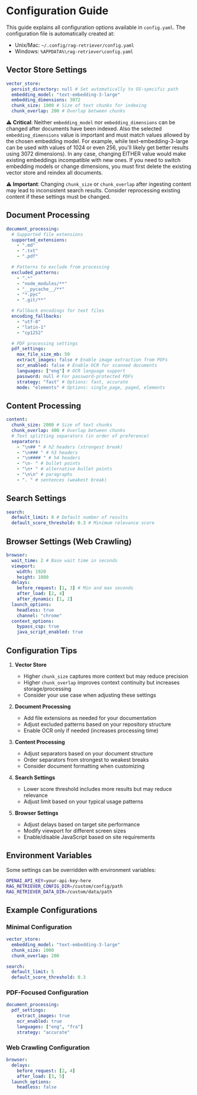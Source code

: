 # Configuration Guide

This guide explains all configuration options available in `config.yaml`. The configuration file is automatically created at:

- Unix/Mac: `~/.config/rag-retriever/config.yaml`
- Windows: `%APPDATA%\rag-retriever\config.yaml`

## Vector Store Settings

```yaml
vector_store:
  persist_directory: null # Set automatically to OS-specific path
  embedding_model: "text-embedding-3-large"
  embedding_dimensions: 3072
  chunk_size: 1000 # Size of text chunks for indexing
  chunk_overlap: 200 # Overlap between chunks
```

⚠️ **Critical**: Neither `embedding_model` nor `embedding_dimensions` can be changed after documents have been indexed. Also the selected `embedding_dimensions` value is important and must match values allowed by the chosen embedding model. For example, while text-embedding-3-large can be used with values of 1024 or even 256, you'll likely get better results using 3072 dimensions). In any case, changing EITHER value would make existing embeddings incompatible with new ones. If you need to switch embedding models or change dimensions, you must first delete the existing vector store and reindex all documents.

⚠️ **Important**: Changing `chunk_size` or `chunk_overlap` after ingesting content may lead to inconsistent search results. Consider reprocessing existing content if these settings must be changed.

## Document Processing

```yaml
document_processing:
  # Supported file extensions
  supported_extensions:
    - ".md"
    - ".txt"
    - ".pdf"

  # Patterns to exclude from processing
  excluded_patterns:
    - ".*"
    - "node_modules/**"
    - "__pycache__/**"
    - "*.pyc"
    - ".git/**"

  # Fallback encodings for text files
  encoding_fallbacks:
    - "utf-8"
    - "latin-1"
    - "cp1252"

  # PDF processing settings
  pdf_settings:
    max_file_size_mb: 50
    extract_images: false # Enable image extraction from PDFs
    ocr_enabled: false # Enable OCR for scanned documents
    languages: ["eng"] # OCR language support
    password: null # For password-protected PDFs
    strategy: "fast" # Options: fast, accurate
    mode: "elements" # Options: single_page, paged, elements
```

## Content Processing

```yaml
content:
  chunk_size: 2000 # Size of text chunks
  chunk_overlap: 400 # Overlap between chunks
  # Text splitting separators (in order of preference)
  separators:
    - "\n## " # h2 headers (strongest break)
    - "\n### " # h3 headers
    - "\n#### " # h4 headers
    - "\n- " # bullet points
    - "\n• " # alternative bullet points
    - "\n\n" # paragraphs
    - ". " # sentences (weakest break)
```

## Search Settings

```yaml
search:
  default_limit: 8 # Default number of results
  default_score_threshold: 0.3 # Minimum relevance score
```

## Browser Settings (Web Crawling)

```yaml
browser:
  wait_time: 2 # Base wait time in seconds
  viewport:
    width: 1920
    height: 1080
  delays:
    before_request: [1, 3] # Min and max seconds
    after_load: [2, 4]
    after_dynamic: [1, 2]
  launch_options:
    headless: true
    channel: "chrome"
  context_options:
    bypass_csp: true
    java_script_enabled: true
```

## Configuration Tips

1. **Vector Store**

   - Higher `chunk_size` captures more context but may reduce precision
   - Higher `chunk_overlap` improves context continuity but increases storage/processing
   - Consider your use case when adjusting these settings

2. **Document Processing**

   - Add file extensions as needed for your documentation
   - Adjust excluded patterns based on your repository structure
   - Enable OCR only if needed (increases processing time)

3. **Content Processing**

   - Adjust separators based on your document structure
   - Order separators from strongest to weakest breaks
   - Consider document formatting when customizing

4. **Search Settings**

   - Lower score threshold includes more results but may reduce relevance
   - Adjust limit based on your typical usage patterns

5. **Browser Settings**
   - Adjust delays based on target site performance
   - Modify viewport for different screen sizes
   - Enable/disable JavaScript based on site requirements

## Environment Variables

Some settings can be overridden with environment variables:

```bash
OPENAI_API_KEY=your-api-key-here
RAG_RETRIEVER_CONFIG_DIR=/custom/config/path
RAG_RETRIEVER_DATA_DIR=/custom/data/path
```

## Example Configurations

### Minimal Configuration

```yaml
vector_store:
  embedding_model: "text-embedding-3-large"
  chunk_size: 1000
  chunk_overlap: 200

search:
  default_limit: 5
  default_score_threshold: 0.3
```

### PDF-Focused Configuration

```yaml
document_processing:
  pdf_settings:
    extract_images: true
    ocr_enabled: true
    languages: ["eng", "fra"]
    strategy: "accurate"
```

### Web Crawling Configuration

```yaml
browser:
  delays:
    before_request: [2, 4]
    after_load: [3, 5]
  launch_options:
    headless: false
```
